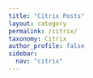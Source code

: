 ```yaml
---
title: "Citrix Posts"
layout: category
permalink: /citrix/
taxonomy: Citrix
author_profile: false
sidebar:
  nav: "citrix"
---
```

